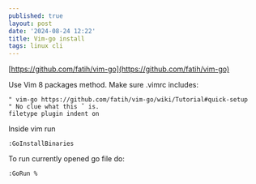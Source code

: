 ```yaml
---
published: true
layout: post
date: '2024-08-24 12:22'
title: Vim-go install
tags: linux cli 
---
```

[https://github.com/fatih/vim-go](https://github.com/fatih/vim-go)

Use Vim 8 packages method. Make sure .vimrc includes:

    " vim-go https://github.com/fatih/vim-go/wiki/Tutorial#quick-setup
    " No clue what this ˇ is.
    filetype plugin indent on 

Inside vim run 

    :GoInstallBinaries 

To run currently opened go file do:

    :GoRun %
    







